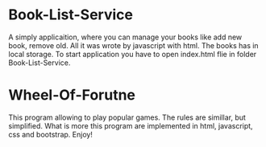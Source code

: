 # Book-List-Service
A simply applicaition, where you can manage your books like add new book, remove old. All it was wrote by javascript with html. The books has in local storage. To start application you have to open index.html flie in folder Book-List-Service.

# Wheel-Of-Forutne
This program allowing to play popular games. The rules are simillar, but simplified. What is more this program are implemented in html, javascript, css and bootstrap. Enjoy!
